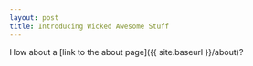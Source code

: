 ```yaml
---
layout: post
title: Introducing Wicked Awesome Stuff
---
```


How about a [link to the about page]({{ site.baseurl }}/about)?
